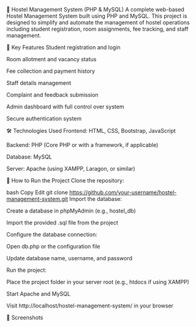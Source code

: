 🏨 Hostel Management System (PHP & MySQL)
A complete web-based Hostel Management System built using PHP and MySQL. This project is designed to simplify and automate the management of hostel operations including student registration, room assignments, fee tracking, and staff management.

🔑 Key Features
Student registration and login

Room allotment and vacancy status

Fee collection and payment history

Staff details management

Complaint and feedback submission

Admin dashboard with full control over system

Secure authentication system

🛠️ Technologies Used
Frontend: HTML, CSS, Bootstrap, JavaScript

Backend: PHP (Core PHP or with a framework, if applicable)

Database: MySQL

Server: Apache (using XAMPP, Laragon, or similar)

🚀 How to Run the Project
Clone the repository:

bash
Copy
Edit
git clone https://github.com/your-username/hostel-management-system.git
Import the database:

Create a database in phpMyAdmin (e.g., hostel_db)

Import the provided .sql file from the project

Configure the database connection:

Open db.php or the configuration file

Update database name, username, and password

Run the project:

Place the project folder in your server root (e.g., htdocs if using XAMPP)

Start Apache and MySQL

Visit http://localhost/hostel-management-system/ in your browser

📸 Screenshots
